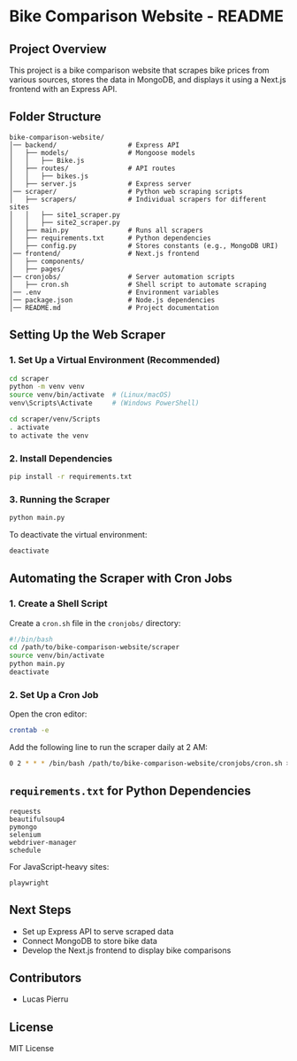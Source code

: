 # Bike Comparison Website - README

## Project Overview
This project is a bike comparison website that scrapes bike prices from various sources, stores the data in MongoDB, and displays it using a Next.js frontend with an Express API.

## Folder Structure
```
bike-comparison-website/
│── backend/                  # Express API
│   ├── models/               # Mongoose models
│   │   ├── Bike.js
│   ├── routes/               # API routes
│   │   ├── bikes.js
│   ├── server.js             # Express server
│── scraper/                  # Python web scraping scripts
│   ├── scrapers/             # Individual scrapers for different sites
│   │   ├── site1_scraper.py
│   │   ├── site2_scraper.py
│   ├── main.py               # Runs all scrapers
│   ├── requirements.txt      # Python dependencies
│   ├── config.py             # Stores constants (e.g., MongoDB URI)
│── frontend/                 # Next.js frontend
│   ├── components/           
│   ├── pages/                
│── cronjobs/                 # Server automation scripts
│   ├── cron.sh               # Shell script to automate scraping
│── .env                      # Environment variables
│── package.json              # Node.js dependencies
│── README.md                 # Project documentation
```

## Setting Up the Web Scraper
### 1. Set Up a Virtual Environment (Recommended)
```bash
cd scraper
python -m venv venv
source venv/bin/activate  # (Linux/macOS)
venv\Scripts\Activate     # (Windows PowerShell)
```

```bash
cd scraper/venv/Scripts
. activate
to activate the venv
```

### 2. Install Dependencies
```bash
pip install -r requirements.txt
```

### 3. Running the Scraper
```bash
python main.py
```
To deactivate the virtual environment:
```bash
deactivate
```

## Automating the Scraper with Cron Jobs
### 1. Create a Shell Script
Create a `cron.sh` file in the `cronjobs/` directory:
```bash
#!/bin/bash
cd /path/to/bike-comparison-website/scraper
source venv/bin/activate
python main.py
deactivate
```

### 2. Set Up a Cron Job
Open the cron editor:
```bash
crontab -e
```
Add the following line to run the scraper daily at 2 AM:
```bash
0 2 * * * /bin/bash /path/to/bike-comparison-website/cronjobs/cron.sh >> /path/to/logfile.log 2>&1
```

## `requirements.txt` for Python Dependencies
```
requests
beautifulsoup4
pymongo
selenium
webdriver-manager
schedule
```

For JavaScript-heavy sites:
```
playwright
```

## Next Steps
- Set up Express API to serve scraped data
- Connect MongoDB to store bike data
- Develop the Next.js frontend to display bike comparisons

## Contributors
- Lucas Pierru

## License
MIT License

